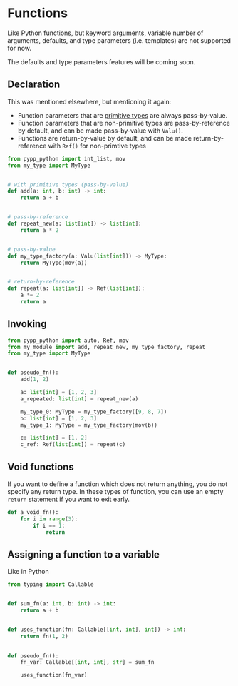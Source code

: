 # Functions

Like Python functions, but keyword arguments, variable number of arguments, defaults, and type parameters (i.e. templates) are not supported for now.

The defaults and type parameters features will be coming soon.

## Declaration

This was mentioned elsewhere, but mentioning it again:
- Function parameters that are [primitive types](types/primitive_types.md) are always pass-by-value. 
- Function parameters that are non-primitive types are pass-by-reference by default, and can be made pass-by-value with `Valu()`.
- Functions are return-by-value by default, and can be made return-by-reference with `Ref()` for non-primtive types

```python
from pypp_python import int_list, mov
from my_type import MyType


# with primitive types (pass-by-value)
def add(a: int, b: int) -> int:
    return a + b


# pass-by-reference
def repeat_new(a: list[int]) -> list[int]:
    return a * 2


# pass-by-value
def my_type_factory(a: Valu(list[int])) -> MyType:
    return MyType(mov(a))


# return-by-reference
def repeat(a: list[int]) -> Ref(list[int]):
    a *= 2
    return a

```

## Invoking

```python
from pypp_python import auto, Ref, mov
from my_module import add, repeat_new, my_type_factory, repeat
from my_type import MyType


def pseudo_fn():
    add(1, 2)

    a: list[int] = [1, 2, 3]
    a_repeated: list[int] = repeat_new(a)

    my_type_0: MyType = my_type_factory([9, 8, 7])
    b: list[int] = [1, 2, 3]
    my_type_1: MyType = my_type_factory(mov(b))

    c: list[int] = [1, 2]
    c_ref: Ref(list[int]) = repeat(c)
```

## Void functions

If you want to define a function which does not return anything, you do not specify any return type. In these types of function, you can use an empty `return` statement if you want to exit early.

```python
def a_void_fn():
    for i in range(3):
        if i == 1:
            return
```

## Assigning a function to a variable

Like in Python

```python
from typing import Callable


def sum_fn(a: int, b: int) -> int:
    return a + b


def uses_function(fn: Callable[[int, int], int]) -> int:
    return fn(1, 2)
    

def pseudo_fn():
    fn_var: Callable[[int, int], str] = sum_fn

    uses_function(fn_var)

```
